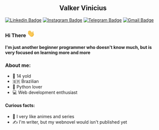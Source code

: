 <h2 align= "center">
  Valker Vinicius
</h2>

[![Linkedin Badge](https://img.shields.io/badge/-LinkedIn-%230374b4?logo=linkedin)](https://www.linkedin.com/in/valker-vinicius)
[![Instagram Badge](https://img.shields.io/badge/-Instagram-%23f89747?logo=instagram)](https://www.instagram.com/valker_vinicius)
[![Telegram Badge](https://img.shields.io/badge/-Telegram-%23197eb2?logo=telegram)](https://t.me/Devinicius)
[![Gmail Badge](https://img.shields.io/badge/-valkerm2v%40gmail.com-gray?logo=gmail)](valkerm2v@gmail.com)

### Hi There <img src= "https://raw.githubusercontent.com/ABSphreak/ABSphreak/master/gifs/Hi.gif" width= "25px"> </img>
#### I'm just another beginner programmer who doesn't know much, but is very focused on learning more and more
### About me:
- 🧑 14 yold 
- 🇧🇷 Brazilian
- 🐍 Python lover
- 💻 Web development enthusiast 
#### Curious facts:
* 🍥 I very like animes and series
* ✍ I'm writer, but my webnovel would isn't published yet
